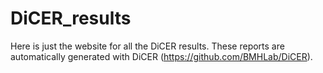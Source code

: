 # DiCER_results

Here is just the website for all the DiCER results. These reports are automatically generated with DiCER (https://github.com/BMHLab/DiCER).
